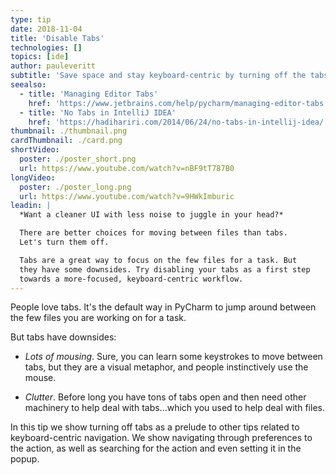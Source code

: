 ```yaml
---
type: tip
date: 2018-11-04
title: 'Disable Tabs'
technologies: []
topics: [ide]
author: pauleveritt
subtitle: 'Save space and stay keyboard-centric by turning off the tabs.'
seealso:
  - title: 'Managing Editor Tabs'
    href: 'https://www.jetbrains.com/help/pycharm/managing-editor-tabs.html'
  - title: 'No Tabs in IntelliJ IDEA'
    href: 'https://hadihariri.com/2014/06/24/no-tabs-in-intellij-idea/'
thumbnail: ./thumbnail.png
cardThumbnail: ./card.png
shortVideo:
  poster: ./poster_short.png
  url: https://www.youtube.com/watch?v=nBF9tT787B0
longVideo:
  poster: ./poster_long.png
  url: https://www.youtube.com/watch?v=9HWkImburic
leadin: |
  *Want a cleaner UI with less noise to juggle in your head?*

  There are better choices for moving between files than tabs. 
  Let's turn them off.

  Tabs are a great way to focus on the few files for a task. But 
  they have some downsides. Try disabling your tabs as a first step 
  towards a more-focused, keyboard-centric workflow.
---
```


People love tabs. It's the default way in PyCharm to jump around
between the few files you are working on for a task.

But tabs have downsides:

- _Lots of mousing_. Sure, you can learn some keystrokes to move
  between tabs, but they are a visual metaphor, and people
  instinctively use the mouse.

- _Clutter_. Before long you have tons of tabs open and then need
  other machinery to help deal with tabs...which you used to
  help deal with files.

In this tip we show turning off tabs as a prelude to other tips
related to keyboard-centric navigation. We show navigating through
preferences to the action, as well as searching for the action
and even setting it in the popup.
